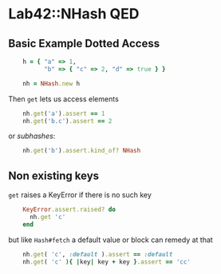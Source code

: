 
# Lab42::NHash QED 

## Basic Example Dotted Access


```ruby
    h = { "a" => 1,
          "b" => { "c" => 2, "d" => true } }

    nh = NHash.new h

```

Then `get` lets us access elements

```ruby
    nh.get('a').assert == 1
    nh.get('b.c').assert == 2
```

or _subhashes_:

```ruby
    nh.get('b').assert.kind_of? NHash
```

## Non existing keys

`get` raises a KeyError if there is no such key

```ruby
    KeyError.assert.raised? do
      nh.get 'c'
    end
```

but like `Hash#fetch` a default value or block can remedy at that

```ruby
    nh.get( 'c', :default ).assert == :default
    nh.get( 'c' ){ |key| key + key }.assert == 'cc'
```


